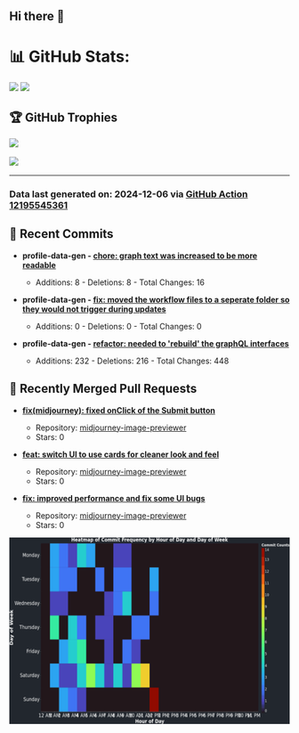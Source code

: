 ## Hi there 👋

<!--
**renerod1/renerod1** is a ✨ _special_ ✨ repository because its `README.md` (this file) appears on your GitHub profile.

Here are some ideas to get you started:

- 🔭 I’m currently working on ...
- 🌱 I’m currently learning ...
- 👯 I’m looking to collaborate on ...
- 🤔 I’m looking for help with ...
- 💬 Ask me about ...
- 📫 How to reach me: ...
- 😄 Pronouns: ...
- ⚡ Fun fact: ...
-->

# 📊 GitHub Stats:

![](https://github-readme-stats.vercel.app/api/?username=renerod1&hide_border=true&theme=transparent&show_icons=true&include_all_commits=true&exclude_repo=renerod1) ![](https://github-readme-stats.vercel.app/api/top-langs/?username=renerod1&hide_border=true&theme=transparent&layout=compact&langs_count=20&exclude_repo=renerod1&hide=git+attributes)

## 🏆 GitHub Trophies

![](https://github-profile-trophy.vercel.app/?username=renerod1&no-bg=true&no-frame=true)

![](https://skillicons.dev/icons?i=java,ts,godot,scss,kotlin,html,js,postgresql)

---

### Data last generated on: 2024-12-06 via [GitHub Action 12195545361](https://github.com/renerod1/renerod1/actions/runs/12195545361)


## 🚀 Recent Commits

- **profile-data-gen - [chore: graph text was increased to be more readable](https://github.com/renerod1/profile-data-gen/commit/36e4672508a875980186e110cfc22a7e79600b6c)**
   - Additions: 8 - Deletions: 8 - Total Changes: 16

- **profile-data-gen - [fix: moved the workflow files to a seperate folder so they would not trigger during updates](https://github.com/renerod1/profile-data-gen/commit/9af4e3ba97114011eef808a0dfdc48a21e0e861c)**
   - Additions: 0 - Deletions: 0 - Total Changes: 0

- **profile-data-gen - [refactor: needed to 'rebuild' the graphQL interfaces](https://github.com/renerod1/profile-data-gen/commit/ddd23ae1c9cc322bfd8e898699fbe8b013e34cbc)**
   - Additions: 232 - Deletions: 216 - Total Changes: 448

## 🔀 Recently Merged Pull Requests

- **[fix(midjourney): fixed onClick of the Submit button](https://github.com/renerod1/midjourney-image-previewer/pull/12)**
   - Repository: [midjourney-image-previewer](https://github.com/renerod1/midjourney-image-previewer)
   - Stars: 0

- **[feat: switch UI to use cards for cleaner look and feel](https://github.com/renerod1/midjourney-image-previewer/pull/10)**
   - Repository: [midjourney-image-previewer](https://github.com/renerod1/midjourney-image-previewer)
   - Stars: 0

- **[fix: improved performance and fix some UI bugs](https://github.com/renerod1/midjourney-image-previewer/pull/9)**
   - Repository: [midjourney-image-previewer](https://github.com/renerod1/midjourney-image-previewer)
   - Stars: 0

![](DataVisuals/data.gif)

